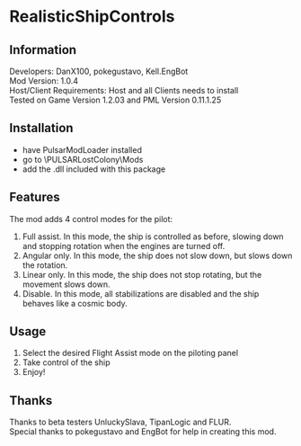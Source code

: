 # RealisticShipControls
## Information
Developers: DanX100, pokegustavo, Kell.EngBot  
Mod Version: 1.0.4  
Host/Client Requirements: Host and all Clients needs to install  
Tested on Game Version 1.2.03 and PML Version 0.11.1.25  

## Installation
- have PulsarModLoader installed
- go to \PULSARLostColony\Mods
- add the .dll included with this package

## Features
The mod adds 4 control modes for the pilot:  
1. Full assist. In this mode, the ship is controlled as before, slowing down and stopping rotation when the engines are turned off.
2. Angular only. In this mode, the ship does not slow down, but slows down the rotation.
3. Linear only. In this mode, the ship does not stop rotating, but the movement slows down.
4. Disable. In this mode, all stabilizations are disabled and the ship behaves like a cosmic body.

## Usage
1. Select the desired Flight Assist mode on the piloting panel
2. Take control of the ship
3. Enjoy!

## Thanks
Thanks to beta testers UnluckySlava, TipanLogic and FLUR.  
Special thanks to pokegustavo and EngBot for help in creating this mod.
